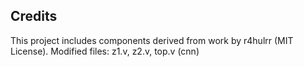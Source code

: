 ## Credits
This project includes components derived from work by r4hulrr (MIT License).
Modified files: z1.v, z2.v, top.v (cnn)
